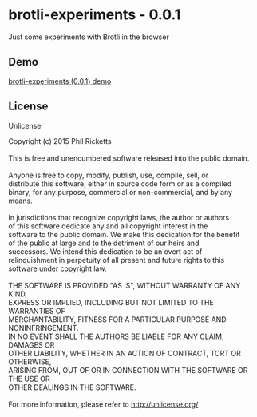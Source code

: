 
# brotli-experiments - 0.0.1
Just some experiments with Brotli in the browser

## Demo
[brotli-experiments (0.0.1) demo](http://replete.github.com/brotli-experiments)

## License
Unlicense

Copyright (c) 2015 Phil Ricketts<br/><br/>This is free and unencumbered software released into the public domain.<br/><br/>Anyone is free to copy, modify, publish, use, compile, sell, or<br/>distribute this software, either in source code form or as a compiled<br/>binary, for any purpose, commercial or non-commercial, and by any<br/>means.<br/><br/>In jurisdictions that recognize copyright laws, the author or authors<br/>of this software dedicate any and all copyright interest in the<br/>software to the public domain. We make this dedication for the benefit<br/>of the public at large and to the detriment of our heirs and<br/>successors. We intend this dedication to be an overt act of<br/>relinquishment in perpetuity of all present and future rights to this<br/>software under copyright law.<br/><br/>THE SOFTWARE IS PROVIDED "AS IS", WITHOUT WARRANTY OF ANY KIND,<br/>EXPRESS OR IMPLIED, INCLUDING BUT NOT LIMITED TO THE WARRANTIES OF<br/>MERCHANTABILITY, FITNESS FOR A PARTICULAR PURPOSE AND NONINFRINGEMENT.<br/>IN NO EVENT SHALL THE AUTHORS BE LIABLE FOR ANY CLAIM, DAMAGES OR<br/>OTHER LIABILITY, WHETHER IN AN ACTION OF CONTRACT, TORT OR OTHERWISE,<br/>ARISING FROM, OUT OF OR IN CONNECTION WITH THE SOFTWARE OR THE USE OR<br/>OTHER DEALINGS IN THE SOFTWARE.<br/><br/>For more information, please refer to <http://unlicense.org/>